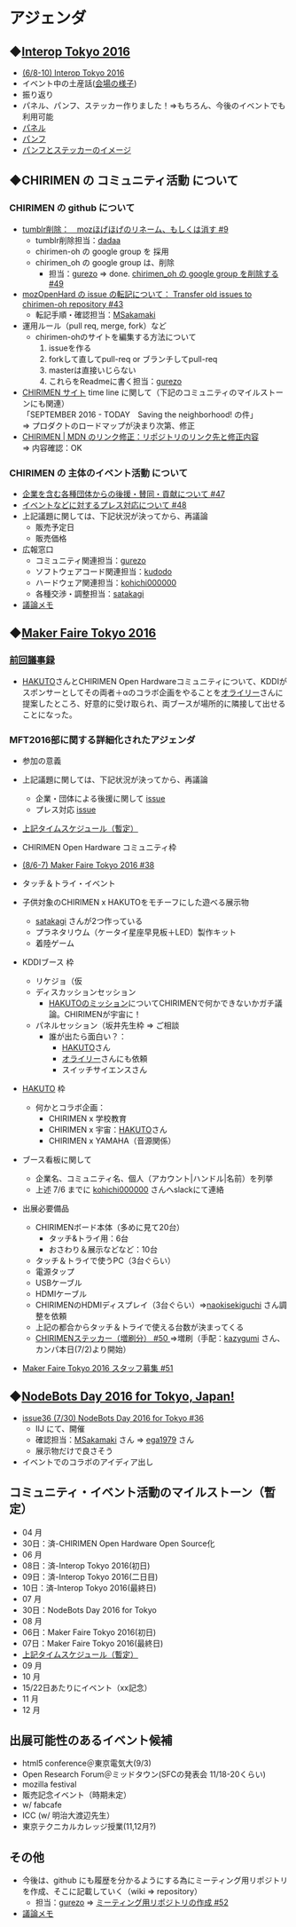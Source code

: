 # アジェンダ

## ◆[Interop Tokyo 2016](https://is.gd/l3bscH)
* [(6/8-10) Interop Tokyo 2016](https://is.gd/xa2sCy)
* イベント中の土産話([会場の様子](https://www.facebook.com/photo.php?fbid=10207840536425744&set=gm.1403478706620351&type=3))
* 振り返り
* パネル、パンフ、ステッカー作りました！⇒もちろん、今後のイベントでも利用可能
 * [パネル](https://github.com/chirimen-oh/any-issues/files/327957/CHIRIMEN-A3.-160622.pdf)
 * [パンフ](https://github.com/chirimen-oh/any-issues/files/283835/CHIRIMEN-A5.pdf)
 * [パンフとステッカーのイメージ](https://www.facebook.com/photo.php?fbid=10207819585221977&set=gm.1403268126641409&type=3)

## ◆CHIRIMEN の コミュニティ活動 について
### CHIRIMEN の github について
* [ tumblr削除：　mozほげほげのリネーム、もしくは消す #9 ](https://is.gd/Z0D9sc)  
  * tumblr削除担当：[dadaa](https://github.com/dadaa)
  * chirimen-oh の google group を 採用
  * chirimen_oh の google group は、削除
    * 担当：[gurezo](https://github.com/gurezo) => done. [ chirimen_oh の google group を削除する #49 ](https://is.gd/EL6RbX)
* [ mozOpenHard の issue の転記について： Transfer old issues to chirimen-oh repository #43 ](https://is.gd/BSJcUJ)
  * 転記手順・確認担当：[MSakamaki](https://github.com/MSakamaki)
* 運用ルール（pull req, merge, fork）など  
  * chirimen-ohのサイトを編集する方法について
    1. issueを作る
    1. forkして直してpull-req  or  ブランチしてpull-req
    1. masterは直接いじらない
    1. これらをReadmeに書く担当：[gurezo](https://github.com/gurezo)
* [CHIRIMEN サイト](https://chirimen.org/) time line に関して（下記のコミュニティのマイルストーンにも関連）  
  「SEPTEMBER 2016 - TODAY　Saving the neighborhood! の件」  
  => プロダクトのロードマップが決まり次第、修正
* [CHIRIMEN | MDN のリンク修正：リポジトリのリンク先と修正内容](https://is.gd/4Hrpih)  
  => 内容確認：OK

### CHIRIMEN の 主体のイベント活動 について
* [ 企業を含む各種団体からの後援・賛同・貢献について #47  ](https://is.gd/y9GQVO)
* [ イベントなどに対するプレス対応について #48  ](https://is.gd/03PdBo)
* 上記議題に関しては、下記状況が決ってから、再議論
  * 販売予定日
  * 販売価格
* 広報窓口
  * コミュニティ関連担当：[gurezo](https://github.com/gurezo)
  * ソフトウェアコード関連担当：[kudodo](https://github.com/kudodo)
  * ハードウェア関連担当：[kohichi000000](https://github.com/kohichi000000)
  * 各種交渉・調整担当：[satakagi](https://github.com/satakagi)
* [議論メモ](https://public.etherpad-mozilla.org/p/chirimen-20160702)

## ◆[Maker Faire Tokyo 2016](https://is.gd/NQnLB8)
### [前回議事録](https://is.gd/y6QOaP)
* [HAKUTO](http://team-hakuto.jp/index.html)さんとCHIRIMEN Open Hardwareコミュニティについて、KDDIがスポンサーとしてその両者＋αのコラボ企画をやることを[オライリー](http://www.oreilly.co.jp/index.shtml)さんに提案したところ、好意的に受け取られ、両ブースが場所的に隣接して出せることになった。

### MFT2016部に関する詳細化されたアジェンダ
* 参加の意義
* 上記議題に関しては、下記状況が決ってから、再議論
  * 企業・団体による後援に関して [issue](https://github.com/chirimen-oh/any-issues/issues/47)
  * プレス対応 [issue](https://github.com/chirimen-oh/any-issues/issues/48)
* [上記タイムスケジュール（暫定）](https://drive.google.com/open?id=18LtwfeaJXBBv7pB382Lsuvljbilr_kkLGk-EdDuuiug)
* CHIRIMEN Open Hardware コミュニティ枠
 * [ (8/6-7) Maker Faire Tokyo 2016 #38 ](https://is.gd/loOpvE)
 * タッチ＆トライ・イベント
 * 子供対象のCHIRIMEN x HAKUTOをモチーフにした遊べる展示物
   * [satakagi](https://github.com/satakagi) さんが2つ作っている
   * プラネタリウム（ケータイ星座早見板＋LED）製作キット
   * 着陸ゲーム
* KDDIブース 枠
  * リケジョ（仮
  * ディスカッションセッション
    * [HAKUTOのミッション](https://team-hakuto.jp/mission/index.html)についてCHIRIMENで何かできないかガチ議論。CHIRIMENが宇宙に！
  * パネルセッション（坂井先生枠 => ご相談
    * 誰が出たら面白い？：
      * [HAKUTO](http://team-hakuto.jp/index.html)さん
      * [オライリー](http://www.oreilly.co.jp/index.shtml)さんにも依頼
      * スイッチサイエンスさん
* [HAKUTO](http://team-hakuto.jp/index.html) 枠
  * 何かとコラボ企画：
    * CHIRIMEN x 学校教育
    * CHIRIMEN x 宇宙：[HAKUTO](http://team-hakuto.jp/index.html)さん
    * CHIRIMEN x YAMAHA（音源関係）

* ブース看板に関して
  * 企業名、コミュニティ名、個人（アカウント|ハンドル|名前）を列挙
  * 上述 7/6 までに [kohichi000000](https://github.com/kohichi000000) さんへslackにて連絡
* 出展必要備品
  * CHIRIMENボード本体（多めに見て20台）
    * タッチ&トライ用：6台
    * おさわり＆展示などなど：10台
  * タッチ＆トライで使うPC（3台ぐらい）
  * 電源タップ
  * USBケーブル
  * HDMIケーブル
  * CHIRIMENのHDMIディスプレイ（3台ぐらい）=>[naokisekiguchi](https://github.com/naokisekiguchi) さん調整を依頼
  * 上記の都合からタッチ＆トライで使える台数が決まってくる
  * [ CHIRIMENステッカー（増刷分） #50 ](https://is.gd/03PdBo)=>増刷（手配：[kazygumi](https://github.com/kazygumi) さん、カンパ本日(7/2)より開始）
* [Maker Faire Tokyo 2016 スタッフ募集 #51](https://is.gd/nzAYLT)

## ◆[NodeBots Day 2016 for Tokyo, Japan!](https://is.gd/eHgYL5)
* [ issue36 (7/30) NodeBots Day 2016 for Tokyo #36 ](https://is.gd/PWuxQ4)
  * IIJ にて、開催
  * 確認担当：[MSakamaki](https://github.com/MSakamaki) さん => [ega1979](https://github.com/orgs/chirimen-oh/people/ega1979) さん
  * 展示物だけで良さそう
* イベントでのコラボのアイディア出し

## コミュニティ・イベント活動のマイルストーン（暫定）
* 04 月
 * 30日：済-CHIRIMEN Open Hardware Open Source化
* 06 月
 * 08日：済-Interop Tokyo 2016(初日)
 * 09日：済-Interop Tokyo 2016(二日目)
 * 10日：済-Interop Tokyo 2016(最終日)
* 07 月
 * 30日：NodeBots Day 2016 for Tokyo
* 08 月
 * 06日：Maker Faire Tokyo 2016(初日)
 * 07日：Maker Faire Tokyo 2016(最終日)
 * [上記タイムスケジュール（暫定）](https://drive.google.com/open?id=18LtwfeaJXBBv7pB382Lsuvljbilr_kkLGk-EdDuuiug)
* 09 月
* 10 月
 * 15/22日あたりにイベント（xx記念）
* 11 月
* 12 月

## 出展可能性のあるイベント候補
* html5 conference＠東京電気大(9/3)
* Open Research Forum＠ミッドタウン(SFCの発表会 11/18-20くらい)
* mozilla festival
* 販売記念イベント（時期未定）
* w/ fabcafe
* ICC (w/ 明治大渡辺先生）
* 東京テクニカルカレッジ授業(11,12月?)

## その他
* 今後は、github にも履歴を分かるようにする為にミーティング用リポジトリを作成、そこに記載していく（wiki => repository）
  * 担当：[gurezo](https://github.com/gurezo) => [ ミーティング用リポジトリの作成 #52 ](https://is.gd/FyDLSn)
* [議論メモ](https://public.etherpad-mozilla.org/p/chirimen-20160702)

